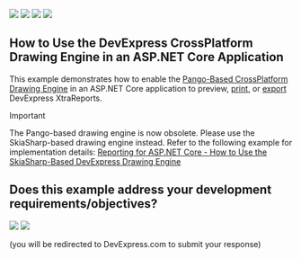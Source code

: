 <!-- default badges list -->
![](https://img.shields.io/endpoint?url=https://codecentral.devexpress.com/api/v1/VersionRange/259715972/2023.1)
[![](https://img.shields.io/badge/Open_in_DevExpress_Support_Center-FF7200?style=flat-square&logo=DevExpress&logoColor=white)](https://supportcenter.devexpress.com/ticket/details/T884870)
[![](https://img.shields.io/badge/📖_How_to_use_DevExpress_Examples-e9f6fc?style=flat-square)](https://docs.devexpress.com/GeneralInformation/403183)
[![](https://img.shields.io/badge/💬_Leave_Feedback-feecdd?style=flat-square)](#does-this-example-address-your-development-requirementsobjectives)
<!-- default badges end -->
## How to Use the DevExpress CrossPlatform Drawing Engine in an ASP.NET Core Application

This example demonstrates how to enable the [Pango-Based CrossPlatform Drawing Engine](https://www.nuget.org/packages/DevExpress.CrossPlatform.Printing.DrawingEngine) in an ASP.NET Core application to preview, [print](https://docs.devexpress.com/XtraReports/15797), or [export](https://docs.devexpress.com/XtraReports/2618) DevExpress XtraReports.

>[!Important]
> The Pango-based drawing engine is now obsolete. Please use the SkiaSharp-based drawing engine instead. Refer to the following example for implementation details: [Reporting for ASP.NET Core - How to Use the SkiaSharp-Based DevExpress Drawing Engine](https://github.com/DevExpress-Examples/reporting-use-devexpress-drawing-skia-engine)
    
<!-- feedback -->
## Does this example address your development requirements/objectives?

[<img src="https://www.devexpress.com/support/examples/i/yes-button.svg"/>](https://www.devexpress.com/support/examples/survey.xml?utm_source=github&utm_campaign=reporting-use-the-pango-based-drawing-engine&~~~was_helpful=yes) [<img src="https://www.devexpress.com/support/examples/i/no-button.svg"/>](https://www.devexpress.com/support/examples/survey.xml?utm_source=github&utm_campaign=reporting-use-the-pango-based-drawing-engine&~~~was_helpful=no)

(you will be redirected to DevExpress.com to submit your response)
<!-- feedback end -->
